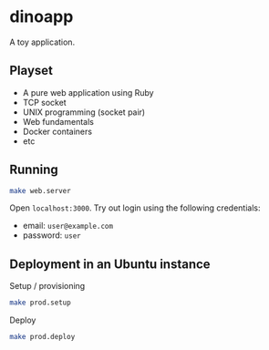# dinoapp
A toy application.

## Playset

- A pure web application using Ruby
- TCP socket
- UNIX programming (socket pair)
- Web fundamentals
- Docker containers
- etc

## Running

```bash
make web.server
```
Open `localhost:3000`. Try out login using the following credentials:

- email: `user@example.com`
- password: `user`

## Deployment in an Ubuntu instance

Setup / provisioning
```bash
make prod.setup
```

Deploy
```bash
make prod.deploy
```
